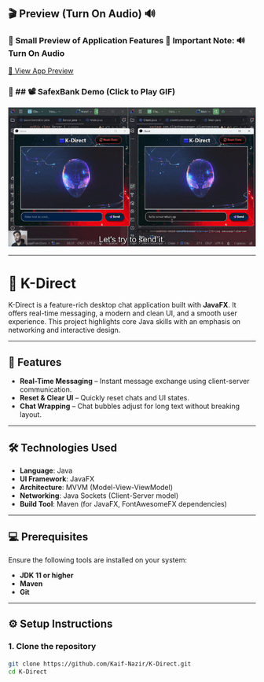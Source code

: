 ## 🎬 Preview (Turn On Audio) 🔊

### 🔹 Small Preview of Application Features 🚨 **Important Note:** **🔊 Turn On Audio**

[🔗 View App Preview](https://github.com/user-attachments/assets/3188cfb9-d9d7-49e9-b617-6aa5ac6a6ede)

### 🔹 ## 📽️ SafexBank Demo (Click to Play GIF)

![K-Direct Demo](semifinal.gif)

---

# 📱 K-Direct

K-Direct is a feature-rich desktop chat application built with **JavaFX**. It offers real-time messaging, a modern and clean UI, and a smooth user experience. This project highlights core Java skills with an emphasis on networking and interactive design.

---

## 🚀 Features

- **Real-Time Messaging** – Instant message exchange using client-server communication.
- **Reset & Clear UI** – Quickly reset chats and UI states.
- **Chat Wrapping** – Chat bubbles adjust for long text without breaking layout.

---

## 🛠️ Technologies Used

- **Language**: Java  
- **UI Framework**: JavaFX  
- **Architecture**: MVVM (Model-View-ViewModel)  
- **Networking**: Java Sockets (Client-Server model)  
- **Build Tool**: Maven (for JavaFX, FontAwesomeFX dependencies)

---

## 💻 Prerequisites

Ensure the following tools are installed on your system:

- **JDK 11 or higher**
- **Maven**
- **Git**

---

## ⚙️ Setup Instructions

### 1. Clone the repository
```bash
git clone https://github.com/Kaif-Nazir/K-Direct.git
cd K-Direct
